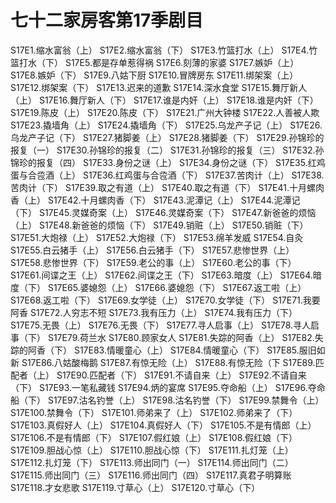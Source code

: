# 七十二家房客第17季剧目
S17E1.缩水富翁（上）
S17E2.缩水富翁（下）
S17E3.竹篮打水（上）
S17E4.竹篮打水（下）
S17E5.都是存单惹得祸
S17E6.刻薄的家婆
S17E7.嫉妒（上）
S17E8.嫉妒（下）
S17E9.八姑下厨
S17E10.冒牌房东
S17E11.绑架案（上）
S17E12.绑架案（下）
S17E13.迟来的道歉
S17E14.深水食堂
S17E15.舞厅新人（上）
S17E16.舞厅新人（下）
S17E17.谁是内奸（上）
S17E18.谁是内奸（下）
S17E19.陈皮（上）
S17E20.陈皮（下）
S17E21.广州大钟楼
S17E22.人善被人欺
S17E23.撬墙角（上）
S17E24.撬墙角（下）
S17E25.乌龙产子记（上）
S17E26.乌龙产子记（下）
S17E27.猪脚姜（上）
S17E28.猪脚姜（下）
S17E29.孙锦珍的报复（一）
S17E30.孙锦珍的报复（二）
S17E31.孙锦珍的报复（三）
S17E32.孙锦珍的报复（四）
S17E33.身份之谜（上）
S17E34.身份之谜（下）
S17E35.红鸡蛋与合卺酒（上）
S17E36.红鸡蛋与合卺酒（下）
S17E37.苦肉计（上）
S17E38.苦肉计（下）
S17E39.取之有道（上）
S17E40.取之有道（下）
S17E41.十月螺肉香（上）
S17E42.十月螺肉香（下）
S17E43.泥潭记（上）
S17E44.泥潭记（下）
S17E45.灵媒奇案（上）
S17E46.灵媒奇案（下）
S17E47.新爸爸的烦恼（上）
S17E48.新爸爸的烦恼（下）
S17E49.销赃（上）
S17E50.销赃（下）
S17E51.大炮禄（上）
S17E52.大炮禄（下）
S17E53.绵羊发威
S17E54.自灸
S17E55.白云猪手（上）
S17E56.白云猪手（下）
S17E57.悲惨世界（上）
S17E58.悲惨世界（下）
S17E59.老公的事（上）
S17E60.老公的事（下）
S17E61.间谍之王（上）
S17E62.间谍之王（下）
S17E63.暗度（上）
S17E64.暗度（下）
S17E65.婆媳怨（上）
S17E66.婆媳怨（下）
S17E67.返工啦（上）
S17E68.返工啦（下）
S17E69.女学徒（上）
S17E70.女学徒（下）
S17E71.我要阿香
S17E72.人穷志不短
S17E73.我有压力（上）
S17E74.我有压力（下）
S17E75.无畏（上）
S17E76.无畏（下）
S17E77.寻人启事（上）
S17E78.寻人启事（下）
S17E79.荷兰水
S17E80.顾家女人
S17E81.失踪的阿香（上）
S17E82.失踪的阿香（下）
S17E83.情暖童心（上）
S17E84.情暖童心（下）
S17E85.服旧如新
S17E86.八姑酸梅鹅
S17E87.有惊无险（上）
S17E88.有惊无险（下
S17E89.匹配者（上）
S17E90.匹配者（下）
S17E91.不请自来（上）
S17E92.不请自来（下）
S17E93.一笔私藏钱
S17E94.炳的宴席
S17E95.夺命船（上）
S17E96.夺命船（下）
S17E97.沽名钓誉（上）
S17E98.沽名钓誉（下）
S17E99.禁舞令（上）
S17E100.禁舞令（下）
S17E101.师弟来了（上）
S17E102.师弟来了（下）
S17E103.真假好人（上）
S17E104.真假好人（下）
S17E105.不是有情郎（上）
S17E106.不是有情郎（下）
S17E107.假红娘（上）
S17E108.假红娘（下）
S17E109.胆战心惊（上）
S17E110.胆战心惊（下）
S17E111.扎灯笼（上）
S17E112.扎灯笼（下）
S17E113.师出同门（一）
S17E114.师出同门（二）
S17E115.师出同门（三）
S17E116.师出同门（四）
S17E117.真君子明算账
S17E118.才女悲歌
S17E119.寸草心（上）
S17E120.寸草心（下）
<!-- 内容基于[闲看蜜蜂由蜜意]整理内容进行二次整理 https://space.bilibili.com/512513078 出处：bilibili -->